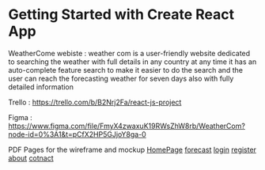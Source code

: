 # Getting Started with Create React App

WeatherCome webiste : weather com is a user-friendly website dedicated to searching the weather with full details in any country at any time it has an auto-complete feature search 
                      to make it easier to do the search and the user can reach the forecasting weather for seven days also with fully detailed information

Trello : https://trello.com/b/B2Nrj2Fa/react-js-project

Figma : https://www.figma.com/file/FmyX4zwaxuK19RWsZhW8rb/WeatherCom?node-id=0%3A1&t=pCfX2HP5GJjoY8ga-0

PDF Pages for the wireframe and mockup
[HomePage](../../../../../../../../c:/Users/user/Downloads/Home%20page.pdf)
[forecast](../../../../../../../../c:/Users/user/Downloads/forecast.pdf)
[login](../../../../../../../../c:/Users/user/Downloads/login.pdf)
[register](../../../../../../../../c:/Users/user/Downloads/register.pdf)
[about](../../../../../../../../c:/Users/user/Downloads/About.pdf)
[cotnact](../../../../../../../../c:/Users/user/Downloads/contact.pdf)